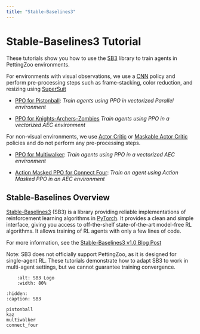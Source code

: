 ```yaml
---
title: "Stable-Baselines3"
---
```


# Stable-Baselines3 Tutorial

These tutorials show you how to use the [SB3](https://stable-baselines3.readthedocs.io/en/master/) library to train agents in PettingZoo environments.

For environments with visual observations, we use a [CNN](https://stable-baselines3.readthedocs.io/en/master/modules/ppo.html#stable_baselines3.ppo.CnnPolicy) policy and perform pre-processing steps such as frame-stacking, color reduction, and resizing using [SuperSuit](/api/wrappers/supersuit_wrappers/)

* [PPO for Pistonball](/tutorials/sb3/pistonball/): _Train agents using PPO in vectorized Parallel environment_

* [PPO for Knights-Archers-Zombies](/tutorials/sb3/kaz/) _Train agents using PPO in a vectorized AEC environment_

For non-visual environments, we use [Actor Critic](https://stable-baselines3.readthedocs.io/en/master/modules/ppo.html#stable_baselines3.ppo.CnnPolicy) or [Maskable Actor Critic](https://sb3-contrib.readthedocs.io/en/master/modules/ppo_mask.html#maskableppo-policies) policies and do not perform any pre-processing steps.

* [PPO for Multiwalker](/tutorials/sb3/multiwalker/): _Train agents using PPO in a vectorized AEC environment_

* [Action Masked PPO for Connect Four](/tutorials/sb3/connect_four/): _Train an agent using Action Masked PPO in an AEC environment_


## Stable-Baselines Overview

[Stable-Baselines3](https://stable-baselines3.readthedocs.io/en/master/) (SB3) is a library providing reliable implementations of reinforcement learning algorithms in [PyTorch](https://pytorch.org/). It provides a clean and simple interface, giving you access to off-the-shelf state-of-the-art model-free RL algorithms. It allows training of RL agents with only a few lines of code.

For more information, see the [Stable-Baselines3 v1.0 Blog Post](https://araffin.github.io/post/sb3/)

Note: SB3 does not officially support PettingZoo, as it is designed for single-agent RL. These tutorials demonstrate how to adapt SB3 to work in multi-agent settings, but we cannot guarantee training convergence.


```{figure} https://raw.githubusercontent.com/DLR-RM/stable-baselines3/master/docs/_static/img/logo.png
    :alt: SB3 Logo
    :width: 80%
```

```{toctree}
:hidden:
:caption: SB3

pistonball
kaz
multiwalker
connect_four
```
